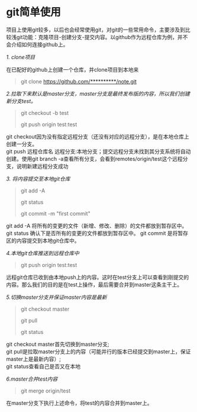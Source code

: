 # git简单使用
  项目上使用git较多，以后也会经常使用git，对git的一些常用命令，主要涉及到比较浅git功能：克隆项目-创建分支-提交内容。以github作为远程仓库为例，并不会介绍如何连接github上。

*1. clone项目*

在已配好的github上创建一个仓库，并clone项目到本地来

  >git clone https://github.com/**********/note.git

*2.拉取下来默认是master分支，master分支是最终发布版的内容，所以我们创建新分支test。*
  > git checkout -b test
  >
  > git push origin test:test


git checkout因为没有指定远程分支（还没有对应的远程分支），是在本地仓库上创建一分支。</br>
git push 远程仓库名 远程分支:本地分支；提交远程分支未找到其分支系统将自动创建。使用git branch -a查看所有分支，会看到remotes/origin/test这个远程分支，说明新建远程分支成功

*3. 将内容提交至本地git仓库*
  >git add -A
  >
  >git status
  >
  >git commit -m "first commit"

git add -A 将所有的变更的文件（新增、修改、删除）的文件都放到暂存区中。
git status 确认下是否所有的变更的文件都放到暂存区中。
git commit 是将暂存区的内容提交到本地git仓库中。

*4.本地git仓库推送到远程仓库中*
  >git push origin test:test

远程git仓库已收到由本地push上的内容。这时在test分支上可以查看到刚提交的内容。那么我们的目的是在test上操作，最后需要合并到master这条主干上。

*5.切换master分支并保证master内容是最新*
  >git checkout master
  >
  >git pull
  >
  >git status

git checkout master首先切换到master分支;</br>
git pull是拉取master分支上的内容（可能并行的版本已经提交到master上，保证master上是最新内容）;</br>
git status查看自己是否又在本地

*6.master合并test内容*
  >git merge origin/test

在master分支下执行上述命令，将test的内容合并到master上。
